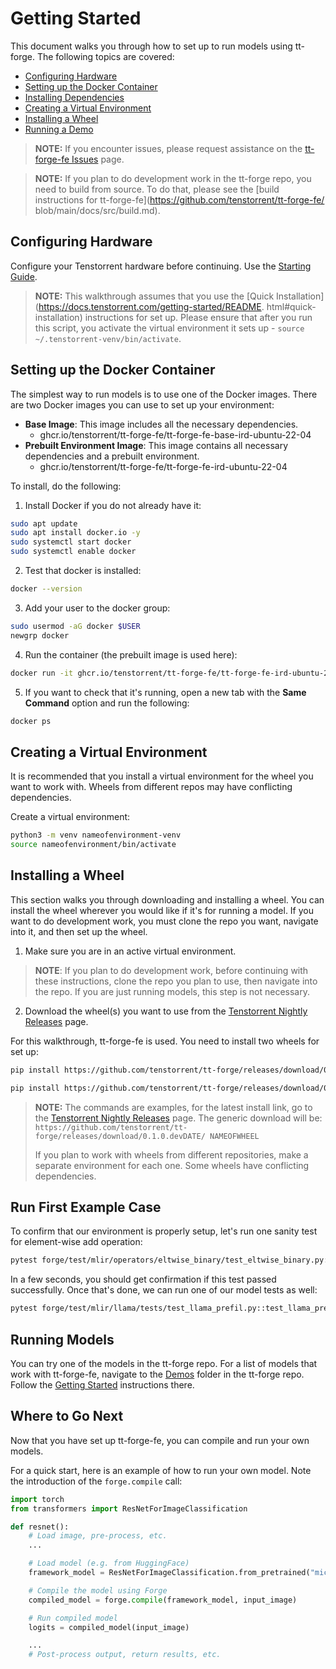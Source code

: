 # Getting Started
This document walks you through how to set up to run models using tt-forge. The following topics are covered:

* [Configuring Hardware](#configuring-hardware)
* [Setting up the Docker Container](#setting-up-the-docker-container)
* [Installing Dependencies](#installing-depencencies)
* [Creating a Virtual Environment](#creating-a-virtual-environment)
* [Installing a Wheel](#installing-a-wheel)
* [Running a Demo](#running-a-demo)


> **NOTE:** If you encounter issues, please request assistance on the
>[tt-forge-fe Issues](https://github.com/tenstorrent/tt-forge-fe/issues) page.

> **NOTE:** If you plan to do development work in the tt-forge repo, you need to build from source. To do that, please see the
> [build instructions for tt-forge-fe](https://github.com/tenstorrent/tt-forge-fe/
> blob/main/docs/src/build.md).

## Configuring Hardware 

Configure your Tenstorrent hardware before continuing. Use the [Starting Guide](https://docs.tenstorrent.com/getting-started/README.html).

> **NOTE:** This walkthrough assumes that you use the [Quick Installation]
> (https://docs.tenstorrent.com/getting-started/README. html#quick-installation) instructions for set up. Please ensure that after
> you run this script, you activate the virtual environment it sets up - ```source ~/.tenstorrent-venv/bin/activate```.

## Setting up the Docker Container

The simplest way to run models is to use one of the Docker images. There are two Docker images you can use to set up your environment:

* **Base Image**: This image includes all the necessary dependencies.
    * ghcr.io/tenstorrent/tt-forge-fe/tt-forge-fe-base-ird-ubuntu-22-04
* **Prebuilt Environment Image**: This image contains all necessary dependencies and a prebuilt environment.
    * ghcr.io/tenstorrent/tt-forge-fe/tt-forge-fe-ird-ubuntu-22-04

To install, do the following:

1. Install Docker if you do not already have it:

```bash
sudo apt update
sudo apt install docker.io -y
sudo systemctl start docker
sudo systemctl enable docker
```

2. Test that docker is installed:

```bash
docker --version
```

3. Add your user to the docker group:

```bash
sudo usermod -aG docker $USER
newgrp docker
```

4. Run the container (the prebuilt image is used here):

```bash
docker run -it ghcr.io/tenstorrent/tt-forge-fe/tt-forge-fe-ird-ubuntu-22-04
```

5. If you want to check that it's running, open a new tab with the **Same Command** option and run the following:

```bash
docker ps
```

## Creating a Virtual Environment
It is recommended that you install a virtual environment for the wheel you want to work with. Wheels from different repos may have conflicting dependencies.

Create a virtual environment:

```bash
python3 -m venv nameofenvironment-venv
source nameofenvironment/bin/activate
```

## Installing a Wheel 
This section walks you through downloading and installing a wheel. You can install the wheel wherever you would like if it's for running a model. If you want to do development work, you must clone the repo you want, navigate into it, and then set up the wheel.

1. Make sure you are in an active virtual environment.

> **NOTE**: If you plan to do development work, before continuing with these instructions, clone the repo you plan to use, then navigate into the repo. If you are just running models, this step is not necessary.

2. Download the wheel(s) you want to use from the [Tenstorrent Nightly Releases](https://github.com/tenstorrent/tt-forge/releases) page.

For this walkthrough, tt-forge-fe is used. You need to install two wheels for set up:

```bash
pip install https://github.com/tenstorrent/tt-forge/releases/download/0.1.0.dev20250422214451/forge-0.1.0.dev20250422214451-cp310-cp310-linux_x86_64.whl
```

```bash
pip install https://github.com/tenstorrent/tt-forge/releases/download/0.1.0.dev20250422214451/tvm-0.1.0.dev20250422214451-cp310-cp310-linux_x86_64.whl
```

> **NOTE:** The commands are examples, for the latest install link, go to the
> [Tenstorrent Nightly Releases](https://github.com/tenstorrent/tt-forge/releases)
> page. The generic download will be:
> `https://github.com/tenstorrent/tt-forge/releases/download/0.1.0.devDATE/
> NAMEOFWHEEL`
>
> If you plan to work with wheels from different repositories, make a separate
> environment for each one. Some wheels have conflicting dependencies.

## Run First Example Case

To confirm that our environment is properly setup, let's run one sanity test for element-wise add operation:
```bash
pytest forge/test/mlir/operators/eltwise_binary/test_eltwise_binary.py::test_add
```

In a few seconds, you should get confirmation if this test passed successfully. Once that's done, we can run one of our model tests as well:
```bash
pytest forge/test/mlir/llama/tests/test_llama_prefil.py::test_llama_prefil_on_device_decode_on_cpu
```

## Running Models 

You can try one of the models in the tt-forge repo. For a list of models that work with tt-forge-fe, navigate to the [Demos](https://github.com/tenstorrent/tt-forge/tree/main/demos/tt-forge-fe) folder in the tt-forge repo. Follow the [Getting Started](https://github.com/tenstorrent/tt-forge/blob/main/docs/src/getting-started.md) instructions there. 

## Where to Go Next

Now that you have set up tt-forge-fe, you can compile and run your own models.

For a quick start, here is an example of how to run your own model. Note the introduction of the `forge.compile` call:

```py
import torch
from transformers import ResNetForImageClassification

def resnet():
    # Load image, pre-process, etc.
    ...

    # Load model (e.g. from HuggingFace)
    framework_model = ResNetForImageClassification.from_pretrained("microsoft/resnet-50")

    # Compile the model using Forge
    compiled_model = forge.compile(framework_model, input_image)

    # Run compiled model
    logits = compiled_model(input_image)

    ...
    # Post-process output, return results, etc.
```

